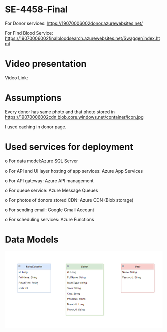 # SE-4458-Final
For Donor services: https://19070006002donor.azurewebsites.net/

For Find Blood Service: https://19070006002finalbloodsearch.azurewebsites.net/Swagger/index.html

# Video presentation
Video Link:

# Assumptions
Every donor has same photo and that photo stored in https://19070006002cdn.blob.core.windows.net/container/icon.jpg

I used caching in donor page.

# Used services for deployment
o For data model:Azure SQL Server

o For API and UI layer hosting of app services: Azure App Services 

o For API gateway: Azure API management 

o For queue service: Azure Message Queues

o For photos of donors stored CDN: Azure CDN (Blob storage)

o For sending email: Google Gmail Account  

o For scheduling services: Azure Functions

# Data Models
![Resim2](https://github.com/ihsanefeuzun/SE-4458-Final/blob/main/diagram.png?raw=true)





